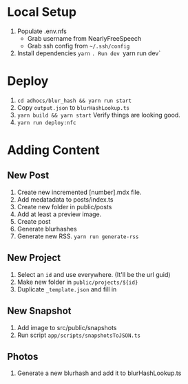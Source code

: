 # Local Setup

1. Populate .env.nfs
    - Grab username from NearlyFreeSpeech
    - Grab ssh config from `~/.ssh/config`
1. Install dependencies `yarn`
`. Run dev `yarn run dev`

# Deploy

1. `cd adhocs/blur_hash && yarn run start`
2. Copy `output.json` to `blurHashLookup.ts`
3. `yarn build && yarn start` Verify things are looking good.
4. `yarn run deploy:nfc`

# Adding Content

## New Post

1. Create new incremented [number].mdx file. 
1. Add medatadata to posts/index.ts
1. Create new folder in public/posts
1. Add at least a preview image.
1. Create post
1. Generate blurhashes
1. Generate new RSS. `yarn run generate-rss`

## New Project

1. Select an `id` and use everywhere. (It'll be the url guid)
1. Make new folder in `public/projects/${id}`
1. Duplicate `_template.json` and fill in

## New Snapshot

1. Add image to src/public/snapshots
1. Run script `app/scripts/snapshotsToJSON.ts`

## Photos

1. Generate a new blurhash and add it to blurHashLookup.ts


